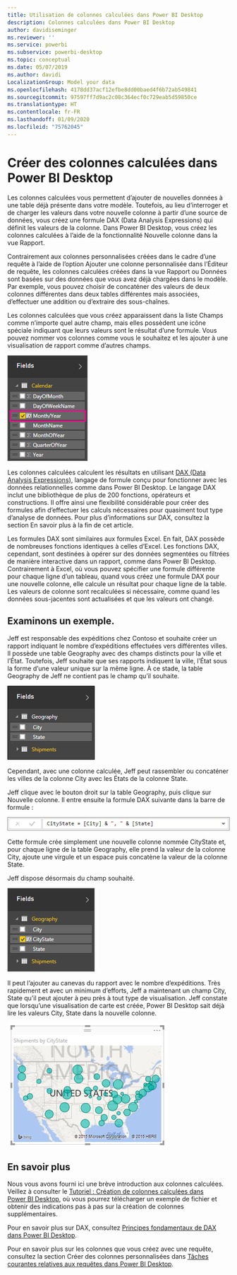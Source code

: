 ```yaml
---
title: Utilisation de colonnes calculées dans Power BI Desktop
description: Colonnes calculées dans Power BI Desktop
author: davidiseminger
ms.reviewer: ''
ms.service: powerbi
ms.subservice: powerbi-desktop
ms.topic: conceptual
ms.date: 05/07/2019
ms.author: davidi
LocalizationGroup: Model your data
ms.openlocfilehash: 4178dd37acf12efbe8dd00baed4f6b72ab549841
ms.sourcegitcommit: 97597ff7d9ac2c08c364ecf0c729eab5d59850ce
ms.translationtype: HT
ms.contentlocale: fr-FR
ms.lasthandoff: 01/09/2020
ms.locfileid: "75762045"
---
```

# <a name="create-calculated-columns-in-power-bi-desktop"></a>Créer des colonnes calculées dans Power BI Desktop
Les colonnes calculées vous permettent d’ajouter de nouvelles données à une table déjà présente dans votre modèle. Toutefois, au lieu d’interroger et de charger les valeurs dans votre nouvelle colonne à partir d’une source de données, vous créez une formule DAX (Data Analysis Expressions) qui définit les valeurs de la colonne. Dans Power BI Desktop, vous créez les colonnes calculées à l’aide de la fonctionnalité Nouvelle colonne dans la vue Rapport.

Contrairement aux colonnes personnalisées créées dans le cadre d’une requête à l’aide de l’option Ajouter une colonne personnalisée dans l’Éditeur de requête, les colonnes calculées créées dans la vue Rapport ou Données sont basées sur des données que vous avez déjà chargées dans le modèle. Par exemple, vous pouvez choisir de concaténer des valeurs de deux colonnes différentes dans deux tables différentes mais associées, d’effectuer une addition ou d’extraire des sous-chaînes.

Les colonnes calculées que vous créez apparaissent dans la liste Champs comme n’importe quel autre champ, mais elles possèdent une icône spéciale indiquant que leurs valeurs sont le résultat d’une formule. Vous pouvez nommer vos colonnes comme vous le souhaitez et les ajouter à une visualisation de rapport comme d’autres champs.

![](media/desktop-calculated-columns/calccolinpbid_fields.png)

Les colonnes calculées calculent les résultats en utilisant [DAX (Data Analysis Expressions)](https://msdn.microsoft.com/library/gg413422.aspx), langage de formule conçu pour fonctionner avec les données relationnelles comme dans Power BI Desktop. Le langage DAX inclut une bibliothèque de plus de 200 fonctions, opérateurs et constructions. Il offre ainsi une flexibilité considérable pour créer des formules afin d’effectuer les calculs nécessaires pour quasiment tout type d’analyse de données. Pour plus d’informations sur DAX, consultez la section En savoir plus à la fin de cet article.

Les formules DAX sont similaires aux formules Excel. En fait, DAX possède de nombreuses fonctions identiques à celles d’Excel. Les fonctions DAX, cependant, sont destinées à opérer sur des données segmentées ou filtrées de manière interactive dans un rapport, comme dans Power BI Desktop. Contrairement à Excel, où vous pouvez spécifier une formule différente pour chaque ligne d’un tableau, quand vous créez une formule DAX pour une nouvelle colonne, elle calcule un résultat pour chaque ligne de la table. Les valeurs de colonne sont recalculées si nécessaire, comme quand les données sous-jacentes sont actualisées et que les valeurs ont changé.

## <a name="lets-look-at-an-example"></a>Examinons un exemple.
Jeff est responsable des expéditions chez Contoso et souhaite créer un rapport indiquant le nombre d’expéditions effectuées vers différentes villes. Il possède une table Geography avec des champs distincts pour la ville et l’État. Toutefois, Jeff souhaite que ses rapports indiquent la ville, l’État sous la forme d’une valeur unique sur la même ligne. À ce stade, la table Geography de Jeff ne contient pas le champ qu’il souhaite.

![](media/desktop-calculated-columns/calccolinpbid_cityandstatefields.png)

Cependant, avec une colonne calculée, Jeff peut rassembler ou concaténer les villes de la colonne City avec les États de la colonne State.

Jeff clique avec le bouton droit sur la table Geography, puis clique sur Nouvelle colonne. Il entre ensuite la formule DAX suivante dans la barre de formule :

![](media/desktop-calculated-columns/calccolinpbid_formula.png)

Cette formule crée simplement une nouvelle colonne nommée CityState et, pour chaque ligne de la table Geography, elle prend la valeur de la colonne City, ajoute une virgule et un espace puis concatène la valeur de la colonne State.

Jeff dispose désormais du champ souhaité.

![](media/desktop-calculated-columns/calccolinpbid_citystatefield.png)

Il peut l’ajouter au canevas du rapport avec le nombre d’expéditions. Très rapidement et avec un minimum d’efforts, Jeff a maintenant un champ City, State qu’il peut ajouter à peu près à tout type de visualisation. Jeff constate que lorsqu’une visualisation de carte est créée, Power BI Desktop sait déjà lire les valeurs City, State dans la nouvelle colonne.

![](media/desktop-calculated-columns/calccolinpbid_citystatemap.png)

## <a name="learn-more"></a>En savoir plus
Nous vous avons fourni ici une brève introduction aux colonnes calculées. Veillez à consulter le [Tutoriel : Création de colonnes calculées dans Power BI Desktop](desktop-tutorial-create-calculated-columns.md), où vous pourrez télécharger un exemple de fichier et obtenir des indications pas à pas sur la création de colonnes supplémentaires. 

Pour en savoir plus sur DAX, consultez [Principes fondamentaux de DAX dans Power BI Desktop](desktop-quickstart-learn-dax-basics.md).

Pour en savoir plus sur les colonnes que vous créez avec une requête, consultez la section Créer des colonnes personnalisées dans [Tâches courantes relatives aux requêtes dans Power BI Desktop](desktop-common-query-tasks.md).  


